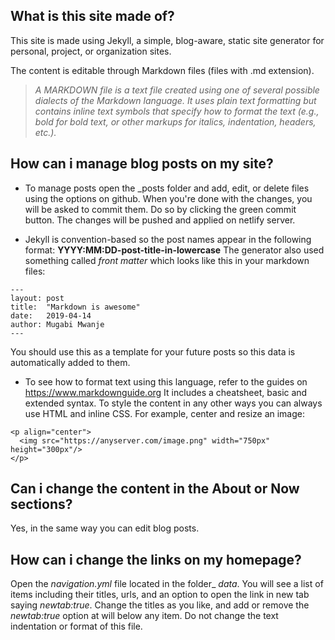 ## What is this site made of?

This site is made using Jekyll, a simple, blog-aware, static site generator for personal, project, or organization sites.

The content is editable through Markdown files (files with .md extension).

>_A MARKDOWN file is a text file created using one of several possible dialects of the Markdown language. It uses plain text formatting but contains inline text symbols that specify how to format the text (e.g., *bold* for bold text, or other markups for italics, indentation, headers, etc.)._

## How can i manage blog posts on my site?

* To manage posts open the _posts folder and add, edit, or delete files using the options on github.
When you're done with the changes, you will be asked to commit them. Do so by clicking the green commit button.
The changes will be pushed and applied on netlify server.

* Jekyll is convention-based so the post names appear in the following format: __YYYY:MM:DD-post-title-in-lowercase__
The generator also used something called _front matter_ which looks like this in your markdown files:

```
---
layout: post
title:  "Markdown is awesome"
date:   2019-04-14
author: Mugabi Mwanje
---
```

You should use this as a template for your future posts so this data is automatically added to them.

* To see how to format text using this language, refer to the guides on https://www.markdownguide.org
It includes a cheatsheet, basic and extended syntax. 
To style the content in any other ways you can always use HTML and inline CSS.
For example, center and resize an image:

```
<p align="center">
  <img src="https://anyserver.com/image.png" width="750px" height="300px"/>
</p>
```

## Can i change the content in the About or Now sections?

Yes, in the same way you can edit blog posts.

## How can i change the links on my homepage?

Open the _navigation.yml_ file located in the folder_ _data_. You will see a list of items including their titles, urls, and an option to open the link in new tab saying _newtab:true_. Change the titles as you like, and add or remove the _newtab:true_ option at will below any item. Do not change the text indentation or format of this file.